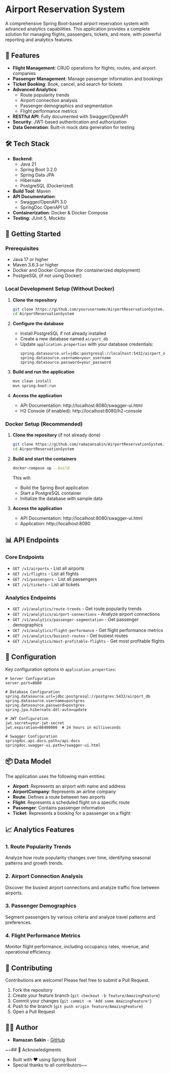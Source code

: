 # Airport Reservation System

A comprehensive Spring Boot-based airport reservation system with advanced analytics capabilities. This application provides a complete solution for managing flights, passengers, tickets, and more, with powerful reporting and analytics features.

## 🚀 Features

- **Flight Management**: CRUD operations for flights, routes, and airport companies
- **Passenger Management**: Manage passenger information and bookings
- **Ticket Booking**: Book, cancel, and search for tickets
- **Advanced Analytics**:
  - Route popularity trends
  - Airport connection analysis
  - Passenger demographics and segmentation
  - Flight performance metrics
- **RESTful API**: Fully documented with Swagger/OpenAPI
- **Security**: JWT-based authentication and authorization
- **Data Generation**: Built-in mock data generation for testing

## 🛠️ Tech Stack

- **Backend**: 
  - Java 21
  - Spring Boot 3.2.0
  - Spring Data JPA
  - Hibernate
  - PostgreSQL (Dockerized)
- **Build Tool**: Maven
- **API Documentation**: 
  - Swagger/OpenAPI 3.0
  - SpringDoc OpenAPI UI
- **Containerization**: Docker & Docker Compose
- **Testing**: JUnit 5, Mockito

## 🚀 Getting Started

### Prerequisites

- Java 17 or higher
- Maven 3.6.3 or higher
- Docker and Docker Compose (for containerized deployment)
- PostgreSQL (if not using Docker)

### Local Development Setup (Without Docker)

1. **Clone the repository**
   ```bash
   git clone https://github.com/yourusername/AirportReservationSystem.git
   cd AirportReservationSystem
   ```

2. **Configure the database**
   - Install PostgreSQL if not already installed
   - Create a new database named `airport_db`
   - Update `application.properties` with your database credentials:
     ```properties
     spring.datasource.url=jdbc:postgresql://localhost:5432/airport_db
     spring.datasource.username=your_username
     spring.datasource.password=your_password
     ```

3. **Build and run the application**
   ```bash
   mvn clean install
   mvn spring-boot:run
   ```

4. **Access the application**
   - API Documentation: http://localhost:8080/swagger-ui.html
   - H2 Console (if enabled): http://localhost:8080/h2-console

### Docker Setup (Recommended)

1. **Clone the repository** (if not already done)
   ```bash
   git clone https://github.com/ramazansakin/AirportReservationSystem.git
   cd AirportReservationSystem
   ```

2. **Build and start the containers**
   ```bash
   docker-compose up --build
   ```
   This will:
   - Build the Spring Boot application
   - Start a PostgreSQL container
   - Initialize the database with sample data

3. **Access the application**
   - API Documentation: http://localhost:8080/swagger-ui.html
   - Application: http://localhost:8080

## 📊 API Endpoints

### Core Endpoints
- `GET /v1/airports` - List all airports
- `GET /v1/flights` - List all flights
- `GET /v1/passengers` - List all passengers
- `GET /v1/tickets` - List all tickets

### Analytics Endpoints
- `GET /v1/analytics/route-trends` - Get route popularity trends
- `GET /v1/analytics/airport-connections` - Analyze airport connections
- `GET /v1/analytics/passenger-segmentation` - Get passenger demographics
- `GET /v1/analytics/flight-performance` - Get flight performance metrics
- `GET /v1/analytics/busiest-routes` - Get busiest routes
- `GET /v1/analytics/most-profitable-flights` - Get most profitable flights

## 🔧 Configuration

Key configuration options in `application.properties`:

```properties
# Server Configuration
server.port=8080

# Database Configuration
spring.datasource.url=jdbc:postgresql://postgres:5432/airport_db
spring.datasource.username=postgres
spring.datasource.password=postgres
spring.jpa.hibernate.ddl-auto=update

# JWT Configuration
jwt.secret=your-jwt-secret
jwt.expiration=86400000  # 24 hours in milliseconds

# Swagger Configuration
springdoc.api-docs.path=/api-docs
springdoc.swagger-ui.path=/swagger-ui.html
```

## 📦 Data Model

The application uses the following main entities:

- **Airport**: Represents an airport with name and address
- **AirportCompany**: Represents an airline company
- **Route**: Defines a route between two airports
- **Flight**: Represents a scheduled flight on a specific route
- **Passenger**: Contains passenger information
- **Ticket**: Represents a booking for a passenger on a flight

## 📈 Analytics Features

### 1. Route Popularity Trends
Analyze how route popularity changes over time, identifying seasonal patterns and growth trends.

### 2. Airport Connection Analysis
Discover the busiest airport connections and analyze traffic flow between airports.

### 3. Passenger Demographics
Segment passengers by various criteria and analyze travel patterns and preferences.

### 4. Flight Performance Metrics
Monitor flight performance, including occupancy rates, revenue, and operational efficiency.

## 🤝 Contributing

Contributions are welcome! Please feel free to submit a Pull Request.

1. Fork the repository
2. Create your feature branch (`git checkout -b feature/AmazingFeature`)
3. Commit your changes (`git commit -m 'Add some AmazingFeature'`)
4. Push to the branch (`git push origin feature/AmazingFeature`)
5. Open a Pull Request

## 👨‍💻 Author

- **Ramazan Sakin** - [GitHub](https://github.com/ramazansakin)

~~## 🙏 Acknowledgments

- Built with ❤️ using Spring Boot
- Special thanks to all contributors~~
